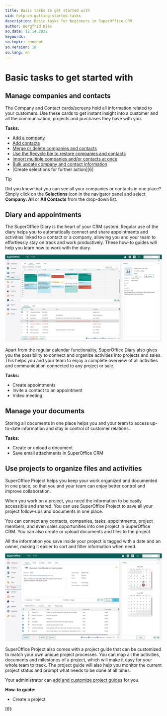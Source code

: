 ```yaml
---
title: Basic tasks to get started with
uid: help-en-getting-started-tasks
description: Basic tasks for beginners in SuperOffice CRM.
author: Bergfrid Dias
so.date: 12.14.2022
keywords:
so.topic: concept
so.version: 10
so.lang: en
---
```


# Basic tasks to get started with

## Manage companies and contacts

The Company and Contact cards/screens hold all information related to your customers. Use these cards to get instant insight into a customer and all the communication, projects and purchases they have with you.

**Tasks:**

* [Add a company][2]
* [Add contacts][3]
* [Merge or delete companies and contacts][4]
* [Use the Recycle bin to restore companies and contacts][9]
* [Import multiple companies and/or contacts at once][1]
* [Bulk update company and contact information][5]
* [Create selections for further action][6]

> [!TIP]
> Did you know that you can see all your companies or contacts in one place? Simply click on the **Selections** icon in the navigator panel and select **Company: All** or **All Contacts** from the drop-down list.

## Diary and appointments

The SuperOffice Diary is the heart of your CRM system. Regular use of the diary helps you to automatically connect and share appointments and activities linked to a contact or a company, allowing you and your team to effortlessly stay on track and work productively. These how-to guides will help you learn how to work with the diary.

![Keep track of all your appointments and tasks by registering them in your diary -screenshot][img1]

Apart from the regular calendar functionality, SuperOffice Diary also gives you the possibility to connect and organize activities into projects and sales. This helps you and your team to enjoy a complete overview of all activities and communication connected to any project or sale.

**Tasks:**

* Create appointments
* Invite a contact to an appointment
* Video meeting

## Manage your documents

Storing all documents in one place helps you and your team to access up-to-date information and stay in control of customer relations.

**Tasks:**

* Create or upload a document
* Save email attachments in SuperOffice CRM

## Use projects to organize files and activities

SuperOffice Project helps you keep your work organized and documented in one place, so that you and your team can enjoy better control and improve collaboration.

When you work on a project, you need the information to be easily accessible and shared. You can use SuperOffice Project to save all your project follow-ups and documents in one place.

You can connect any contacts, companies, tasks, appointments, project members, and even sales opportunities into one project in SuperOffice CRM. You can also create or upload documents and files to the project.

All the information you save inside your project is tagged with a date and an owner, making it easier to sort and filter information when need.

![A project guide will help the team have a constant overview of the project status -screenshot][img2]

SuperOffice Project also comes with a project guide that can be customized to match your own unique project processes. You can map all the activities, documents and milestones of a project, which will make it easy for your whole team to track. The project guide will also help you monitor the current project status and prompt what needs to be done at all times.

Your administrator can [add and customize project guides][1] for you.

**How-to guide:**

* Create a project

<!-- Referenced links -->
[1]: ../../project/learn/project-guide/create.md
[2]: ../../company/learn/create.md
[3]: ../../conntact/learn/create.md
[4]: merge-delete-company-contact.md
[5]: ../../search-options/selections/learn/howto/bulk-update.md
[9]: recycle-bin.md
[6]:

<!-- Referenced images -->
[img1]: media/diary.png
[img2]: media/projects.png
